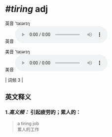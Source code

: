 # ***\#tiring*** adj
英音 'taɪərɪŋ  
英音
<audio src="./media/tiring-B.aac" controls="controls"></audio>

美音 'taɪərɪŋ  
美音
<audio src="./media/tiring.aac" controls="controls"></audio>



| 词频 3 |  

英文释义
---
### 1.*高义频：* **引起疲劳的；累人的：**  

 > a tiring job   
 > 累人的工作    


